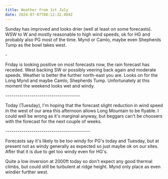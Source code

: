 ```yaml
---
title: Weather from 1st July
date: 2024-07-07T08:12:32.404Z
---
```

Sunday has improved and looks drier (well at least on some forecasts).  WSW to W and mostly reasonable to high wind speeds, ok for HG and probably also PG most of the time.  Mynd or Camlo, maybe even Shepherds Tump as the bowl takes west.

\-

Friday is looking positive on most forecasts now, the rain forecast has receded.  West backing SW or possibly veering back again and moderate speeds.  Weather is better the further north-east you are.  Looks on for the Long Mynd and maybe Camlo, Shepherds Tump.  Unfortunately at this moment the weekend looks wet and windy.

\-------------------------------------

Today (Tuesday),  I'm hoping that the forecast slight reduction in wind speed in the west of our area this afternoon allows Long Mountain to be flyable.  I could well be wrong as it's marginal anyway, but beggars can't be choosers with the forecast for the next couple of weeks.

\------------------------------------------

Forecasts say it's likely to be too windy for PG's today and Tuesday, but at present not as windy generally as expected so just maybe ok on our sites.  After that it is due to get too windy even for HG's.

Quite a low inversion at 2000ft today so don't expect any good thermal climbs, but could still be turbulent at ridge height.  Mynd only place as even windier further west.